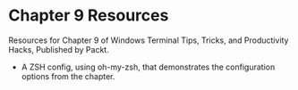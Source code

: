 Chapter 9 Resources
===================

Resources for Chapter 9 of Windows Terminal Tips, Tricks, and Productivity Hacks, Published by Packt.

- A ZSH config, using oh-my-zsh, that demonstrates the configuration options from the chapter.
